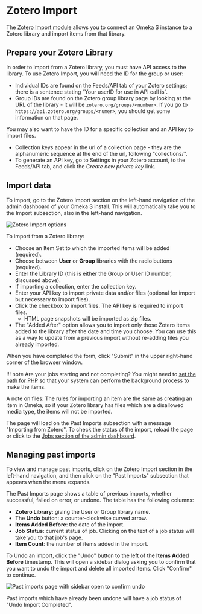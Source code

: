 # Zotero Import

The [Zotero Import module](https://omeka.org/s/modules/ZoteroImport) allows you to connect an Omeka S instance to a Zotero library and import items from that library.

## Prepare your Zotero Library
In order to import from a Zotero library, you must have API access to the library. To use Zotero Import, you will need the ID for the group or user:

  * Individual IDs are found on the Feeds/API tab of your Zotero settings; there is a sentence stating “Your userID for use in API call is”.
  * Group IDs are found on the Zotero group library page by looking at the URL of the library - it will be `zotero.org/groups/<number>`. If you go to `https://api.zotero.org/groups/<numer>`, you should get some information on that page.

You may also want to have the ID for a specific collection and an API key to import files. 

* Collection keys appear in the url of a collection page - they are the alphanumeric sequence at the end of the url, following "collections/".
* To generate an API key, go to Settings in your Zotero account, to the Feeds/API tab, and click the *Create new private key* link.

## Import data

To import, go to the Zotero Import section on the left-hand navigation of the admin dashboard of your Omeka S install. This will automatically take you to the Import subsection, also in the left-hand navigation.

![Zotero Import options](modulesfiles/zoteroimport_new.png)

To import from a Zotero library:

* Choose an Item Set to which the imported items will be added (required). 
* Choose between **User** or **Group** libraries with the radio buttons (required). 
* Enter the Library ID (this is either the Group or User ID number, discussed above). 
* If importing a collection, enter the collection key.
* Enter your API key to import private data and/or files (optional for import but necessary to import files).
* Click the checkbox to import files. The API key is required to import files.
	* HTML page snapshots will be imported as zip files. 
*  The "Added After" option allows you to import only those Zotero items added to the library after the date and time you choose. You can use this as a way to update from a previous import without re-adding files you already imported.

When you have completed the form, click "Submit" in the upper right-hand corner of the browser window.

!!! note
	Are your jobs starting and not completing? You might need to [set the path for PHP](../configuration.md#php-path) so that your system can perform the background process to make the items.

A note on files: The rules for importing an item are the same as creating an item in Omeka, so if your Zotero library has files which are a disallowed media type, the items will not be imported.

The page will load on the Past Imports subsection with a message "Importing from Zotero". To check the status of the import, reload the page or click to the [Jobs section of the admin dashboard](../admin/jobs.md).

Managing past imports
---------------------------------
To view and manage past imports, click on the Zotero Import section in the left-hand navigation, and then click on the "Past Imports" subsection that appears when the menu expands.

The Past Imports page shows a table of previous imports, whether successful, failed on error, or undone. The table has the following columns:

- **Zotero Library**: giving the User or Group library name.
- The **Undo** button: a counter-clockwise curved arrow.
- **Items Added Before**: the date of the import.
- **Job Status**: current status of job. Clicking on the text of a job status will take you to that job's page.
- **Item Count**: the number of items added in the import.

To Undo an import, click the "Undo" button to the left of the **Items Added Before** timestamp. This will open a sidebar dialog asking you to confirm that you want to undo the import and delete all imported items. Click "Confirm" to continue. 

![Past imports page with sidebar open to confirm undo](modulesfiles/zoteroimport_undo.png)

Past imports which have already been undone will have a job status of "Undo Import Completed".
